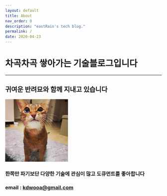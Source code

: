 ```yaml
---
layout: default
title: About
nav_order: 0
description: "eastRain's tech blog."
permalink: /
date: 2020-04-23
---
```


# 차곡차곡 쌓아가는 기술블로그입니다
<hr/>

## 귀여운 반려묘와 함께 지내고 있습니다
<img src="/assets/images/java.jpg" width="40%" height="30%"/>

### 한쪽만 파기보단 다양한 기술에 관심이 많고 도큐먼트를 좋아합니다
### email : kdwooa@gmail.com
